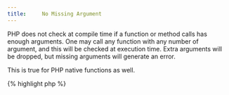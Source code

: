 ```yaml
---
title:     No Missing Argument
---
```


PHP does not check at compile time if a function or method calls has enough arguments. One may call any function with any number of argument, and this will be checked at execution time. Extra arguments will be dropped, but missing arguments will generate an error. 

This is true for PHP native functions as well.

{% highlight php %}
<?php
function x($a, $b, $c = 2) { return $a + $b; }

x(); // missing arguments 0 and 1
x('a'); // missing arguments 1 

{% endhighlight %}


It is recommended to provide an acceptable number of arguments. The acceptable number may depend on default values in the function signature.


### Rule Details

This rule spots functions and methods calls with less arguments than needed. 

When the called method makes use of a variable number of arguments, using `func_get_args()`, `func_get_arg()` or `func_num_args()`, or even the `...` operator, the number of acceptable arguments is dynamic.


The following codes are considered a warning:

{% highlight php %}
<?php
function x($a, $b, $c = 2) { return $a + $b; }

function z($a, ...$b) { 	return array_sum($b) + $a; }

x(); // missing arguments 0 and 1
x('a'); // missing arguments 1 
x('a', 'b', 'c', 'd'); // arguments 4 will be ignore 

z(); // not enough arguments

{% endhighlight %}{: .warning }


The following patterns are considered legit:

{% highlight php %}
<?php
function x($a, $b, $c = 2) { 	return $a + $b; }
function y($a, $b, $c = 2) { 	return array_sum(func_get_args()); }
function z($a, ...$b) { 	return array_sum($b) + $a; }

x('a', 'b');

y('a', 'b', 'c', 'd'); 

z(1, 2, 3, 4); 

{% endhighlight %}{: .good }


### Further Reading

* [`func_get_arg()`](http://php.net/function.func-get-arg)
* [`func_get_args()`](http://php.net/aliases)
* [`func_num_args()`](http://php.net/function.func-num-args)
* [Variable-length argument lists](http://php.net/functions.arguments.php#functions.variable-arg-list)


#### Related rules

* [All Unique Arguments]
* [Default Argument At The End]
* [No Extra Argument]
* [No Unused Arguments]


[All Unique Arguments]: {{ "/php-manual/all-unique-arguments/" | prepend: site.clearphp.url }}
[Default Argument At The End]: {{ "/php-manual/argument-with-default-at-the-end/" | prepend: site.clearphp.url }}
[No Extra Argument]: {{ "/good-practices/no-extra-argument/" | prepend: site.clearphp.url }}
[No Unused Arguments]: {{ "/good-practices/no-unused-arguments/" | prepend: site.clearphp.url }}